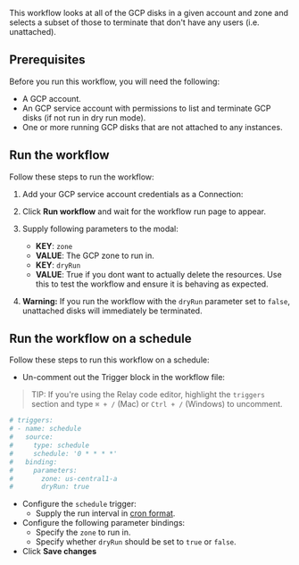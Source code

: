 This workflow looks at all of the GCP disks in a given account and zone and
selects a subset of those to terminate that don't have any users (i.e. unattached).

## Prerequisites

Before you run this workflow, you will need the following:
- A GCP account.  
- An GCP service account with permissions to list and terminate GCP disks (if not
  run in dry run mode).  
- One or more running GCP disks that are not attached to any instances.  

## Run the workflow

Follow these steps to run the workflow:  
1. Add your GCP service account credentials as a Connection:  
2. Click **Run workflow** and wait for the workflow run page to appear.  
3. Supply following parameters to the modal:  
   - **KEY**: `zone`  
   - **VALUE**: The GCP zone to run in.  
   - **KEY**: `dryRun`  
   - **VALUE**: True if you dont want to actually delete the resources. Use this to test the workflow and ensure it is behaving as expected.  

4. **Warning:** If you run the workflow with the `dryRun` parameter set to
   `false`, unattached disks will immediately be terminated.  

## Run the workflow on a schedule  

Follow these steps to run this workflow on a schedule:   
-  Un-comment out the Trigger block in the workflow file:  

> TIP: If you're using the Relay code editor, highlight the `triggers` section and type `⌘ + /` (Mac) or `Ctrl + /` (Windows) to uncomment.  

```yaml
# triggers:
# - name: schedule
#   source:
#     type: schedule
#     schedule: '0 * * * *'
#   binding:
#     parameters:
#       zone: us-central1-a
#       dryRun: true
```

-  Configure the `schedule` trigger:  
   - Supply the run interval in [cron format](https://crontab.guru/).  
-  Configure the following parameter bindings:  
   - Specify the `zone` to run in. 
   - Specify whether `dryRun` should be set to `true` or `false`.  
-  Click **Save changes**